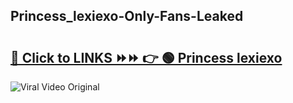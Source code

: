
 ## Princess_lexiexo-Only-Fans-Leaked

# <h2><a href="https://clipsfans.com/Princess_lexiexo&ref=git">🔗 Click to LINKS ⏩⏩ 👉 🟢 Princess lexiexo </a></h2>

<a href="https://clipsfans.com/Princess_lexiexo&ref=git" rel="nofollow" data-target="animated-image.originalLink"><img src="https://i.ibb.co.com/xMMVF88/686577567.gif" alt="Viral Video Original" style="max-width: 100%; display: inline-block;" data-target="animated-image.originalImage"></a>
